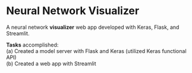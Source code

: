 # Neural Network Visualizer
A neural network **visualizer** web app developed with Keras, Flask, and Streamlit.  

**Tasks** accomplished:  
(a) Created a model server with Flask and Keras (utilized Keras functional API)  
(b) Created a web app with Streamlit  
